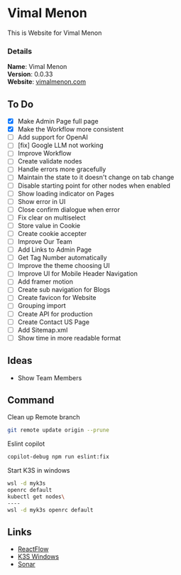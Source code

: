 # Vimal Menon

This is Website for Vimal Menon

### Details

<b>Name</b>: Vimal Menon
<br/>
<b>Version</b>: 0.0.33
<br/>
<b>Website</b>: [vimalmenon.com](https://vimalmenon.com)
<br/>

## To Do

- [x] Make Admin Page full page
- [x] Make the Workflow more consistent
- [ ] Add support for OpenAI
- [ ] [fix] Google LLM not working
- [ ] Improve Workflow
- [ ] Create validate nodes
- [ ] Handle errors more gracefully
- [ ] Maintain the state to it doesn't change on tab change
- [ ] Disable starting point for other nodes when enabled
- [ ] Show loading indicator on Pages
- [ ] Show error in UI
- [ ] Close confirm dialogue when error
- [ ] Fix clear on multiselect
- [ ] Store value in Cookie
- [ ] Create cookie accepter
- [ ] Improve Our Team
- [ ] Add Links to Admin Page
- [ ] Get Tag Number automatically
- [ ] Improve the theme choosing UI
- [ ] Improve UI for Mobile Header Navigation
- [ ] Add framer motion
- [ ] Create sub navigation for Blogs
- [ ] Create favicon for Website
- [ ] Grouping import
- [ ] Create API for production
- [ ] Create Contact US Page
- [ ] Add Sitemap.xml
- [ ] Show time in more readable format

## Ideas

- Show Team Members

## Command
Clean up Remote branch
```sh
git remote update origin --prune
```
Eslint copilot
```sh
copilot-debug npm run eslint:fix
```
Start K3S in windows
```sh
wsl -d myk3s
openrc default
kubectl get nodes\
----
wsl -d myk3s openrc default
```

## Links
- [ReactFlow](https://reactflow.dev/components/templates/workflow-editor)
- [K3S Windows](https://mrtn.me/autocloud/main/howtos/k3s-windows-install/)
- [Sonar](https://sonarcloud.io/project/overview?id=vimalmenon_vimalmenon.github.io)
